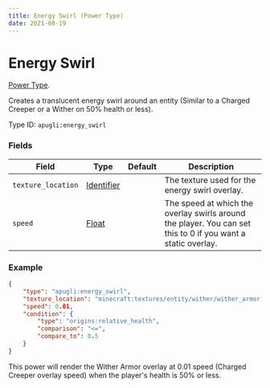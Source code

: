 ```yaml
---
title: Energy Swirl (Power Type)
date: 2021-08-19
---
```


# Energy Swirl

[Power Type](../power_types.md).

Creates a translucent energy swirl around an entity (Similar to a Charged Creeper or a Wither on 50% health or less).

Type ID: `apugli:energy_swirl`

### Fields

Field  | Type | Default | Description
-------|------|---------|-------------
`texture_location` | [Identifier](https://origins.readthedocs.io/en/latest/types/data_types/identifier/) |  | The texture used for the energy swirl overlay.
`speed` | [Float](https://origins.readthedocs.io/en/latest/types/data_types/float/) |  | The speed at which the overlay swirls around the player. You can set this to 0 if you want a static overlay.


### Example
```json
{
    "type": "apugli:energy_swirl",
    "texture_location": "minecraft:textures/entity/wither/wither_armor.png",
    "speed": 0.01,
    "condition": {
        "type": "origins:relative_health",
        "comparison": "<=",
        "compare_to": 0.5
    }
}
```
This power will render the Wither Armor overlay at 0.01 speed (Charged Creeper overlay speed) when the player's health is 50% or less.